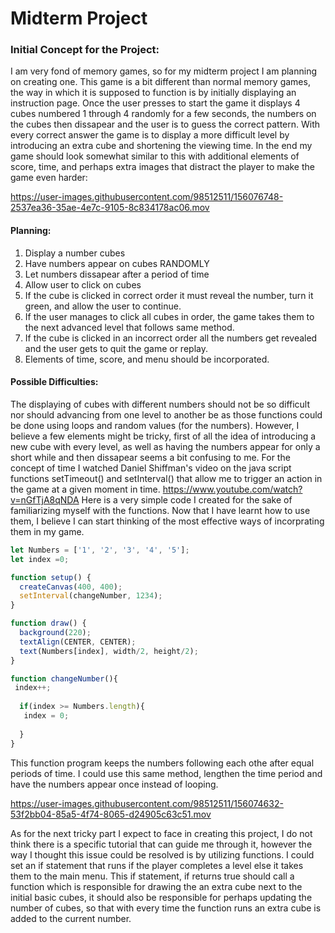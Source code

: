 # Midterm Project

### Initial Concept for the Project:
I am very fond of memory games, so for my midterm project I am planning on creating one. This game is a bit different than normal memory games, the way in which it is supposed to function is by initially displaying an instruction page. Once the user presses to start the game it displays 4 cubes numbered 1 through 4 randomly for a few seconds, the numbers on the cubes then dissapear and the user is to guess the correct pattern. With every correct answer the game is to display a more difficult level by introducing an extra cube and shortening the viewing time. In the end my game should look somewhat similar to this with additional elements of score, time, and perhaps extra images that distract the player to make the game even harder:


https://user-images.githubusercontent.com/98512511/156076748-2537ea36-35ae-4e7c-9105-8c834178ac06.mov





#### Planning:
1. Display a number cubes
2. Have numbers appear on cubes RANDOMLY
3. Let numbers dissapear after a period of time 
4. Allow user to click on cubes
5. If the cube is clicked in correct order it must reveal the number, turn it green, and allow the user to continue.
6. If the user manages to click all cubes in order, the game takes them to the next advanced level that follows same method.
7. If the cube is clicked in an incorrect order all the numbers get revealed and the user gets to quit the game or replay. 
8. Elements of time, score, and menu should be incorporated.

#### Possible Difficulties:
The displaying of cubes with different numbers should not be so difficult nor should advancing from one level to another be as those functions could be done using loops and random values (for the numbers). However, I believe a few elements might be tricky, first of all the idea of introducing a new cube with every level, as well as having the numbers appear for only a short while and then dissapear seems a bit confusing to me. 
For the concept of time I watched Daniel Shiffman's video on the java script functions setTimeout() and setInterval() that allow me to trigger an action in the game at a given moment in time.
https://www.youtube.com/watch?v=nGfTjA8qNDA
Here is a very simple code I created for the sake of familiarizing myself with the functions. Now that I have learnt how to use them, I believe I can start thinking of the most effective ways of incorprating them in my game. 
``` javascript
let Numbers = ['1', '2', '3', '4', '5'];
let index =0;

function setup() { 
  createCanvas(400, 400);
  setInterval(changeNumber, 1234);
}

function draw() {
  background(220);
  textAlign(CENTER, CENTER);
  text(Numbers[index], width/2, height/2);
}

function changeNumber(){  
 index++; 
  
  if(index >= Numbers.length){
   index = 0; 
    
  }
}
```
This function program keeps the numbers following each othe after equal periods of time. I could use this same method, lengthen the time period and have the numbers appear once instead of looping. 

https://user-images.githubusercontent.com/98512511/156074632-53f2bb04-85a5-4f74-8065-d24905c63c51.mov


As for the next tricky part I expect to face in creating this project, I do not think there is a specific tutorial that can guide me through it, however the way I thought this issue could be resolved is by utilizing functions. I could set an if statement that runs if the player completes a level else it takes them to the main menu. This if statement, if returns true should call a function which is responsible for drawing the an extra cube next to the initial basic cubes, it should also be responsible for perhaps updating the number of cubes, so that with every time the function runs an extra cube is added to the current number. 
